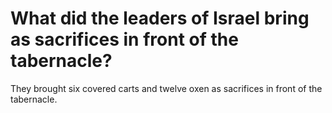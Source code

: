 # What did the leaders of Israel bring as sacrifices in front of the tabernacle?

They brought six covered carts and twelve oxen as sacrifices in front of the tabernacle.
